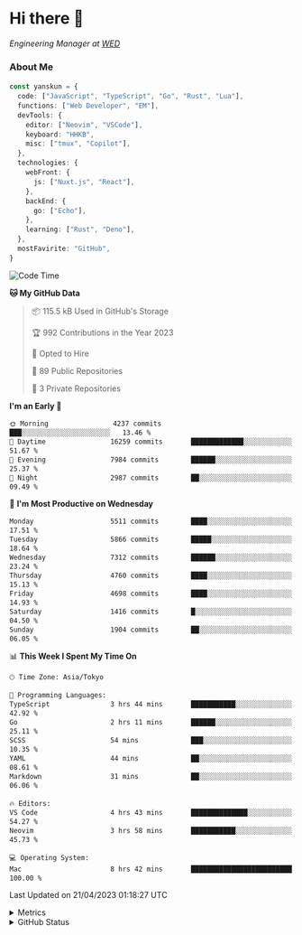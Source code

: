 # Hi there&nbsp;:wave:

<!-- ![Alt text](https://spotify-recently-played-readme.vercel.app/api?user=31kynbuubkiu3r4qh4hjuaglhfay) -->

_Engineering Manager at [WED](https://github.com/wedinc)_

### About Me

```ts
const yanskun = {
  code: ["JavaScript", "TypeScript", "Go", "Rust", "Lua"],
  functions: ["Web Developer", "EM"],
  devTools: {
    editor: ["Neovim", "VSCode"],
    keyboard: "HHKB",
    misc: ["tmux", "Copilot"],
  },
  technologies: {
    webFront: {
      js: ["Nuxt.js", "React"],
    },
    backEnd: {
      go: ["Echo"],
    },
    learning: ["Rust", "Deno"],
  },
  mostFavirite: "GitHub",
}
```

<!--START_SECTION:waka-->
![Code Time](http://img.shields.io/badge/Code%20Time-268%20hrs%2044%20mins-blue)

**🐱 My GitHub Data** 

> 📦 115.5 kB Used in GitHub's Storage 
 > 
> 🏆 992 Contributions in the Year 2023
 > 
> 💼 Opted to Hire
 > 
> 📜 89 Public Repositories 
 > 
> 🔑 3 Private Repositories 
 > 
**I'm an Early 🐤** 

```text
🌞 Morning                4237 commits        ███░░░░░░░░░░░░░░░░░░░░░░   13.46 % 
🌆 Daytime                16259 commits       █████████████░░░░░░░░░░░░   51.67 % 
🌃 Evening                7984 commits        ██████░░░░░░░░░░░░░░░░░░░   25.37 % 
🌙 Night                  2987 commits        ██░░░░░░░░░░░░░░░░░░░░░░░   09.49 % 
```
📅 **I'm Most Productive on Wednesday** 

```text
Monday                   5511 commits        ████░░░░░░░░░░░░░░░░░░░░░   17.51 % 
Tuesday                  5866 commits        █████░░░░░░░░░░░░░░░░░░░░   18.64 % 
Wednesday                7312 commits        ██████░░░░░░░░░░░░░░░░░░░   23.24 % 
Thursday                 4760 commits        ████░░░░░░░░░░░░░░░░░░░░░   15.13 % 
Friday                   4698 commits        ████░░░░░░░░░░░░░░░░░░░░░   14.93 % 
Saturday                 1416 commits        █░░░░░░░░░░░░░░░░░░░░░░░░   04.50 % 
Sunday                   1904 commits        ██░░░░░░░░░░░░░░░░░░░░░░░   06.05 % 
```


📊 **This Week I Spent My Time On** 

```text
🕑︎ Time Zone: Asia/Tokyo

💬 Programming Languages: 
TypeScript               3 hrs 44 mins       ███████████░░░░░░░░░░░░░░   42.92 % 
Go                       2 hrs 11 mins       ██████░░░░░░░░░░░░░░░░░░░   25.11 % 
SCSS                     54 mins             ███░░░░░░░░░░░░░░░░░░░░░░   10.35 % 
YAML                     44 mins             ██░░░░░░░░░░░░░░░░░░░░░░░   08.61 % 
Markdown                 31 mins             ██░░░░░░░░░░░░░░░░░░░░░░░   06.06 % 

🔥 Editors: 
VS Code                  4 hrs 43 mins       ██████████████░░░░░░░░░░░   54.27 % 
Neovim                   3 hrs 58 mins       ███████████░░░░░░░░░░░░░░   45.73 % 

💻 Operating System: 
Mac                      8 hrs 42 mins       █████████████████████████   100.00 % 
```


 Last Updated on 21/04/2023 01:18:27 UTC
<!--END_SECTION:waka-->

<details>
  <summary>Metrics</summary>
  <img src="https://github.com/yanskun/yanskun/blob/main/github-metrics.svg" alt="Metrics">
</details>

<details>
  <summary>GitHub Status</summary>
  <picture>
    <source media="(prefers-color-scheme: dark)" srcset="https://raw.githubusercontent.com/yanskun/yanskun/master/profile-summary-card-output/nord_dark/0-profile-details.svg">
   <img src="https://raw.githubusercontent.com/yanskun/yanskun/master/profile-summary-card-output/default/0-profile-details.svg">
  </picture>
  <br>
  <picture>
    <source media="(prefers-color-scheme: dark)" srcset="https://raw.githubusercontent.com/yanskun/yanskun/master/profile-summary-card-output/nord_dark/1-repos-per-language.svg">
   <img src="https://raw.githubusercontent.com/yanskun/yanskun/master/profile-summary-card-output/default/1-repos-per-language.svg">
  </picture>
  <picture>
    <source media="(prefers-color-scheme: dark)" srcset="https://raw.githubusercontent.com/yanskun/yanskun/master/profile-summary-card-output/nord_dark/2-most-commit-language.svg">
   <img src="https://raw.githubusercontent.com/yanskun/yanskun/master/profile-summary-card-output/default/2-most-commit-language.svg">
  </picture>
  <br>
  <picture>
    <source media="(prefers-color-scheme: dark)" srcset="https://raw.githubusercontent.com/yanskun/yanskun/master/profile-summary-card-output/nord_dark/3-stats.svg">
   <img src="https://raw.githubusercontent.com/yanskun/yanskun/master/profile-summary-card-output/default/3-stats.svg">
  </picture>
  <picture>
    <source media="(prefers-color-scheme: dark)" srcset="https://raw.githubusercontent.com/yanskun/yanskun/master/profile-summary-card-output/nord_dark/4-productive-time.svg">
   <img src="https://raw.githubusercontent.com/yanskun/yanskun/master/profile-summary-card-output/default/4-productive-time.svg">
  </picture>
</details>
